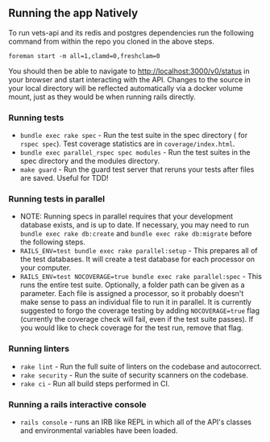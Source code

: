 ## Running the app Natively


To run vets-api and its redis and postgres dependencies run the following command from within the repo you cloned 
in the above steps.

```
foreman start -m all=1,clamd=0,freshclam=0
```

You should then be able to navigate to [http://localhost:3000/v0/status](http://localhost:3000/v0/status) in your
browser and start interacting with the API. Changes to the source in your local
directory will be reflected automatically via a docker volume mount, just as
they would be when running rails directly.


### Running tests

- `bundle exec rake spec` - Run the test suite in the spec directory  ( for `rspec spec`). Test coverage statistics are in `coverage/index.html`.
- `bundle exec parallel_rspec spec modules` - Run the test suites in the spec directory and the modules directory.
- `make guard` - Run the guard test server that reruns your tests after files are saved. Useful for TDD!

### Running tests in parallel
- NOTE: Running specs in parallel requires that your development database exists, and is up to date. If necessary, you may need to run `bundle exec rake db:create` and `bundle exec rake db:migrate` before the following steps.
- `RAILS_ENV=test bundle exec rake parallel:setup` - This prepares all of the test databases. It will create a test database for each processor on your computer.
- `RAILS_ENV=test NOCOVERAGE=true bundle exec rake parallel:spec` - This runs the entire test suite. Optionally, a folder path can be given as a parameter. Each file is assigned a processor, so it probably doesn't make sense to pass an individual file to run it in parallel. It is currently suggested to forgo the coverage testing by adding `NOCOVERAGE=true` flag (currently the coverage check will fail, even if the test suite passes). If you would like to check coverage for the test run, remove that flag.

### Running linters

- `rake lint` - Run the full suite of linters on the codebase and autocorrect.
- `rake security` - Run the suite of security scanners on the codebase.
- `rake ci` - Run all build steps performed in CI.

### Running a rails interactive console

- `rails console` -  runs an IRB like REPL in which all of the API's classes and environmental variables have been loaded.
